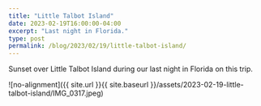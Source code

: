 ```yaml
---
title: "Little Talbot Island"
date: 2023-02-19T16:00:00-04:00
excerpt: "Last night in Florida."
type: post
permalink: /blog/2023/02/19/little-talbot-island/
---
```

Sunset over Little Talbot Island during our last night in Florida on this trip.

![no-alignment]({{ site.url }}{{ site.baseurl }}/assets/2023-02-19-little-talbot-island/IMG_0317.jpeg)